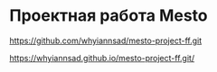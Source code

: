 # Проектная работа Mesto
https://github.com/whyiannsad/mesto-project-ff.git

https://whyiannsad.github.io/mesto-project-ff.git/